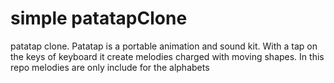 # simple patatapClone
patatap clone.
Patatap is a portable animation and sound kit. With a tap on the keys of keyboard it create melodies charged with moving shapes.
In this repo melodies are only include for the alphabets
